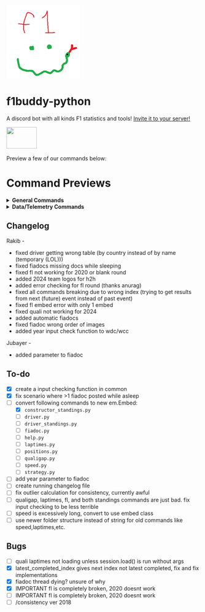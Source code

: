 <a href="https://discord.com/api/oauth2/authorize?client_id=1059405703116242995&permissions=139586816064&scope=bot">
    <img src="/botPics/f1python192.png">
</a>

# f1buddy-python

A discord bot with all kinds F1 statistics and tools!
[Invite it to your server!](https://discord.com/api/oauth2/authorize?client_id=1059405703116242995&permissions=139586816064&scope=bot)

<a href="https://discord.com/api/oauth2/authorize?client_id=1059405703116242995&permissions=139586816064&scope=bot">
    <img src="https://logodownload.org/wp-content/uploads/2017/11/discord-logo-01.png" width="79" height="56">
</a>

Preview a few of our commands below:

# Command Previews

<details><summary><b>General Commands</b></summary>
    
Schedule             |  Standings|  Driver|  
:-------------------------:|:-------------------------:|:-------------------------:
![](/images/schedule.png)  |  ![](/images/wdcwcc.png)|  ![](/images/driver.png)|

|       Race Results       |     Quali Results      |      FIA Document       |
| :----------------------: | :--------------------: | :---------------------: |
| ![](/images/results.png) | ![](/images/quali.png) | ![](/images/fiadoc.png) |

And more!!

</details>

<details><summary><b>Data/Telemetry Commands</b></summary>
    
Telemetry             |  Track Dominance |  Position Changes|  
:-------------------------:|:-------------------------:|:-------------------------:
![](/images/telemetry.png)  |  ![](/images/trackdominance.png)|  ![](/images/positions.png)|

|      Qualifying Gap       |     Laptime Consistency      |         Laptimes          |
| :-----------------------: | :--------------------------: | :-----------------------: |
| ![](/images/qualigap.png) | ![](/images/consistency.png) | ![](/images/laptimes.png) |

And more!!

</details>

## Changelog

Rakib -

- fixed driver getting wrong table (by country instead of by name (temporary (LOL)))
- fixed fiadocs missing docs while sleeping
- fixed fl not working for 2020 or blank round
- added 2024 team logos for h2h
- added error checking for fl round (thanks anurag)
- fixed all commands breaking due to wrong index (trying to get results from next (future) event instead of past event)
- fixed fl embed error with only 1 embed
- fixed quali not working for 2024
- added automatic fiadocs
- fixed fiadoc wrong order of images
- added year input check function to wdc/wcc

Jubayer -

- added parameter to fiadoc

## To-do

- [x] create a input checking function in common
- [x] fix scenario where >1 fiadoc posted while asleep
- [ ] convert following commands to new em.Embed:
  - [x] `constructor_standings.py`
  - [ ] `driver.py`
  - [ ] `driver_standings.py`
  - [ ] `fiadoc.py`
  - [ ] `help.py`
  - [ ] `laptimes.py`
  - [ ] `positions.py`
  - [ ] `qualigap.py`
  - [ ] `speed.py`
  - [ ] `strategy.py`
- [ ] add year parameter to fiadoc
- [ ] create running changelog file
- [ ] fix outlier calculation for consistency, currently awful
- [ ] qualigap, laptimes, fl, and both standings commands are just bad. fix input checking to be less terrible
- [ ] speed is excessively long, convert to use embed class
- [ ] use newer folder structure instead of string for old commands like speed,laptimes,etc.

## Bugs

- [ ] quali laptimes not loading unless session.load() is run without args
- [x] latest_completed_index gives next index not latest completed, fix and fix implementations
- [x] fiadoc thread dying? unsure of why
- [x] IMPORTANT fl is completely broken, 2020 doesnt work
- [ ] IMPORTANT fl is completely broken, 2020 doesnt work
- [ ] /consistency ver 2018
